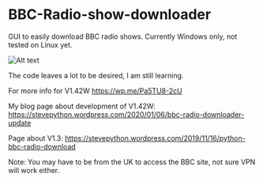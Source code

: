 # BBC-Radio-show-downloader
GUI to easily download BBC radio shows.
Currently Windows only, not tested on Linux yet.

![Alt text](https://stevepython.files.wordpress.com/2019/11/python-get-iplayer-bbb-radio-downloader-screen1-1.png "Optional title")

The code leaves a lot to be desired, I am still learning.

For more info for V1.42W
https://wp.me/Pa5TU8-2cU

My blog page about development of V1.42W:
https://stevepython.wordpress.com/2020/01/06/bbc-radio-downloader-update

Page about V1.3:
https://stevepython.wordpress.com/2019/11/16/python-bbc-radio-download

Note: You may have to be from the UK to access the BBC site, not sure VPN will work either.


